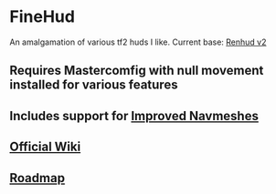 # FineHud

An amalgamation of various tf2 huds I like.
Current base: [Renhud v2](https://github.com/LunaXCBN/RenHud-V2)

## Requires Mastercomfig with null movement installed for various features
## Includes support for [Improved Navmeshes](https://github.com/Asteurisk/TF2-ImprovedNavMesh)

## [Official Wiki](https://github.com/ShatteredDarkrai/FineHud/wiki)

## [Roadmap](https://github.com/users/ShatteredDarkrai/projects/1)
